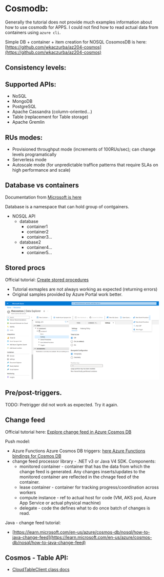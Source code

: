 # Cosmodb:

Generally the tutorial does not provide much examples information about how to use cosmodb for APPS.
I could not find how to read actual data from containers using `azure cli`.

Simple DB + container + item creation for NOSQL CosomosDB is here: [https://github.com/wkaczurba/az204-cosmos](https://github.com/wkaczurba/az204-cosmos)


## Consistency levels:


## Supported APIs:
  - NoSQL
  - MongoDB
  - PostgreSQL
  - Apache Cassandra (column-oriented...)
  - Table (replacement for Table storage)
  - Apache Gremlin


## RUs modes:
 - Provisioned throughput mode (increments of 100RUs/sec); can change levels programatically 
 - Serverless mode
 - Autoscale mode (for unpredictable traffice patterns that require SLAs on high performance and scale)

## Database vs containers

  Documentation from [Microsoft is here](https://learn.microsoft.com/en-us/azure/cosmos-db/resource-model)
 
  Database is a namespace that can hold group of contgainers.

 - NOSQL API
   - database
      -  container1
      -  container2
      -  container3...
   -  database2
      -  container4...
      -  container5...

## Stored procs

Official tutorial: [Create stored procedures](https://learn.microsoft.com/en-ie/training/modules/work-with-cosmos-db/4-cosmos-db-stored-procedures)
 - Tutorial exmaples are not always working as expected (returning errors)
 - Original samples provided by Azure Portal work better.

![](stored_procs_vs_triggers_vs_udfs.png)

## Pre/post-triggers.

TODO: Pretrigger did not work as expected. Try it again.

## Change feed

Official tutorial here: [Explore change feed in Azure Cosmos DB](https://learn.microsoft.com/en-ie/training/modules/work-with-cosmos-db/6-cosmos-db-change-feed)

Push model:
 - Azure Functions Azure Cosmos DB triggers: [here Azure Functions bindings for Cosmos DB](https://learn.microsoft.com/en-us/azure/azure-functions/functions-bindings-cosmosdb-v2-trigger)
 - change feed processor library - .NET v3 or Java V4 SDK. Components:
    - monitored container - container that has the data from which the change feed is generated. Any changes inserts/updates to the monitored container are reflected in the chnage feed of the container.
    - lease container - container for tracking progress/coordination across workers
    - compute instance - ref to actual host for code (VM, AKS pod, Azure App Service or actual physical machine)
    - delegate - code the defines what to do once batch of changes is read.

Java - change feed tutorial:
  - [https://learn.microsoft.com/en-us/azure/cosmos-db/nosql/how-to-java-change-feed](https://learn.microsoft.com/en-us/azure/cosmos-db/nosql/how-to-java-change-feed)

## Cosmos - Table API:

 - [CloudTableClient class docs](https://learn.microsoft.com/en-us/dotnet/api/microsoft.azure.cosmos.table.cloudtableclient?view=azure-dotnet)
